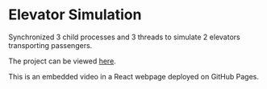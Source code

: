 # Elevator Simulation

Synchronized 3 child processes and 3 threads to simulate 2 elevators transporting passengers.

The project can be viewed [here](http://jdhushenthen.github.io/elevator-simulation-demo).

This is an embedded video in a React webpage deployed on GitHub Pages.
